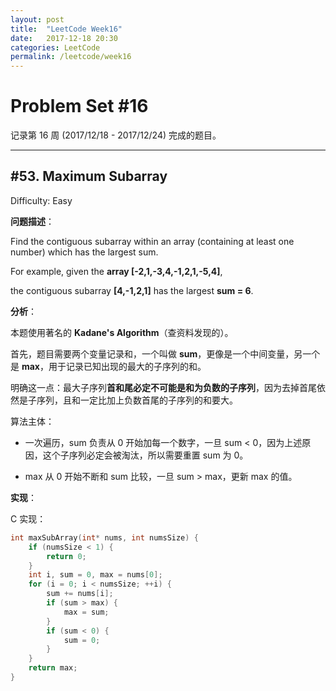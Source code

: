 ```yaml
---
layout: post
title:  "LeetCode Week16"
date:   2017-12-18 20:30
categories: LeetCode
permalink: /leetcode/week16
---
```


# Problem Set #16

记录第 16 周 (2017/12/18 - 2017/12/24) 完成的题目。

---


## #53. Maximum Subarray

Difficulty: Easy

**问题描述**：

Find the contiguous subarray within an array (containing at least one number) which has the largest sum.

For example, given the **array [-2,1,-3,4,-1,2,1,-5,4]**,

the contiguous subarray **[4,-1,2,1]** has the largest **sum = 6**.

**分析**：

本题使用著名的 **Kadane's Algorithm**（查资料发现的）。

首先，题目需要两个变量记录和，一个叫做 **sum**，更像是一个中间变量，另一个是 **max**，用于记录已知出现的最大的子序列的和。

明确这一点：最大子序列**首和尾必定不可能是和为负数的子序列**，因为去掉首尾依然是子序列，且和一定比加上负数首尾的子序列的和要大。

算法主体：

* 一次遍历，sum 负责从 0 开始加每一个数字，一旦 sum < 0，因为上述原因，这个子序列必定会被淘汰，所以需要重置 sum 为 0。

* max 从 0 开始不断和 sum 比较，一旦 sum > max，更新 max 的值。

**实现**：

C 实现：

```c
int maxSubArray(int* nums, int numsSize) {
    if (numsSize < 1) {
        return 0;
    }
    int i, sum = 0, max = nums[0];
    for (i = 0; i < numsSize; ++i) {
        sum += nums[i];
        if (sum > max) {
            max = sum;
        }
        if (sum < 0) {
            sum = 0;
        }
    }
    return max;
}
```

